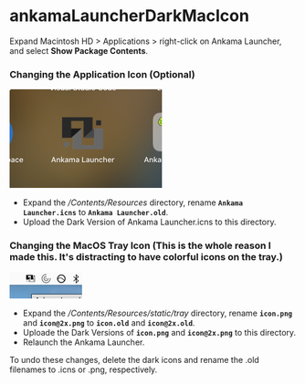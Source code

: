 # ankamaLauncherDarkMacIcon

Expand Macintosh HD > Applications > right-click on Ankama Launcher, and select **Show Package Contents**. 

### Changing the Application Icon (Optional)
![Application Sample](https://github.com/ctraltdefeat/ankamaLauncherDarkMacIcon/blob/7d922ce5ab07d8ea5d6d4ce40950517e5616b9a4/Application%20Icon%20Sample.png)
- Expand the */Contents/Resources* directory, rename **`Ankama Launcher.icns`** to **`Ankama Launcher.old`**.
- Upload the Dark Version of Ankama Launcher.icns to this directory.

### Changing the MacOS Tray Icon (This is the whole reason I made this. It's distracting to have colorful icons on the tray.)
![Tray Sample](https://github.com/ctraltdefeat/ankamaLauncherDarkMacIcon/blob/d7ee231e4b67da32b7e77c2c6e97921049cb048b/Tray%20Sample.png)

- Expand the */Contents/Resources/static/tray* directory, rename **`icon.png`** and **`icon@2x.png`** to **`icon.old`** and **`icon@2x.old`**.
- Uploade the Dark Versions of **`icon.png`** and **`icon@2x.png`** to this directory.
- Relaunch the Ankama Launcher.

To undo these changes, delete the dark icons and rename the .old filenames to .icns or .png, respectively.

